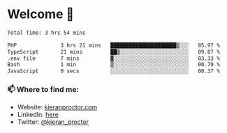 # Welcome 🦘

<!--START_SECTION:waka-->

```txt
Total Time: 3 hrs 54 mins

PHP              3 hrs 21 mins   █████████████████████▒░░░   85.97 %
TypeScript       21 mins         ██▒░░░░░░░░░░░░░░░░░░░░░░   09.07 %
.env file        7 mins          ▓░░░░░░░░░░░░░░░░░░░░░░░░   03.33 %
Bash             1 min           ▒░░░░░░░░░░░░░░░░░░░░░░░░   00.79 %
JavaScript       0 secs          ░░░░░░░░░░░░░░░░░░░░░░░░░   00.37 %
```

<!--END_SECTION:waka-->

### 📫 Where to find me:

-   Website: [kieranproctor.com](https://kieranproctor.com/)
-   LinkedIn: [here](https://www.linkedin.com/in/kieran-proctor-086b5a159/)
-   Twitter: [@kieran_proctor](https://twitter.com/kieran_proctor)
